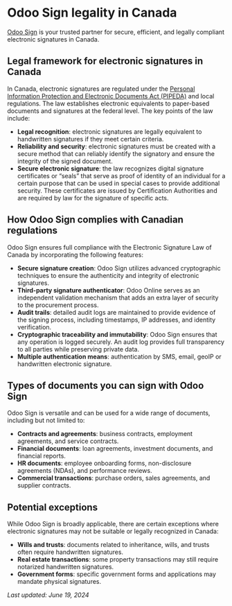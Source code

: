 # Odoo Sign legality in Canada

[Odoo Sign](applications/productivity/sign.md) is your trusted partner for secure, efficient, and legally compliant
electronic signatures in Canada.

## Legal framework for electronic signatures in Canada

In Canada, electronic signatures are regulated under the [Personal Information Protection and
Electronic Documents Act (PIPEDA)](https://laws-lois.justice.gc.ca/pdf/p-8.6.pdf) and local
regulations. The law establishes electronic equivalents to paper-based documents and signatures at
the federal level. The key points of the law include:

- **Legal recognition**: electronic signatures are legally equivalent to handwritten signatures if
  they meet certain criteria.
- **Reliability and security**: electronic signatures must be created with a secure method that can
  reliably identify the signatory and ensure the integrity of the signed document.
- **Secure electronic signature**: the law recognizes digital signature certificates or “seals” that
  serve as proof of identity of an individual for a certain purpose that can be used in special
  cases to provide additional security. These certificates are issued by Certification Authorities
  and are required by law for the signature of specific acts.

## How Odoo Sign complies with Canadian regulations

Odoo Sign ensures full compliance with the Electronic Signature Law of Canada by incorporating the
following features:

- **Secure signature creation**: Odoo Sign utilizes advanced cryptographic techniques to ensure the
  authenticity and integrity of electronic signatures.
- **Third-party signature authenticator**: Odoo Online serves as an independent validation mechanism
  that adds an extra layer of security to the procurement process.
- **Audit trails**: detailed audit logs are maintained to provide evidence of the signing process,
  including timestamps, IP addresses, and identity verification.
- **Cryptographic traceability and immutability**: Odoo Sign ensures that any operation is logged
  securely. An audit log provides full transparency to all parties while preserving private data.
- **Multiple authentication means**: authentication by SMS, email, geoIP or handwritten electronic
  signature.

## Types of documents you can sign with Odoo Sign

Odoo Sign is versatile and can be used for a wide range of documents, including but not limited to:

- **Contracts and agreements**: business contracts, employment agreements, and service contracts.
- **Financial documents**: loan agreements, investment documents, and financial reports.
- **HR documents**: employee onboarding forms, non-disclosure agreements (NDAs), and performance
  reviews.
- **Commercial transactions**: purchase orders, sales agreements, and supplier contracts.

## Potential exceptions

While Odoo Sign is broadly applicable, there are certain exceptions where electronic signatures may
not be suitable or legally recognized in Canada:

- **Wills and trusts**: documents related to inheritance, wills, and trusts often require
  handwritten signatures.
- **Real estate transactions**: some property transactions may still require notarized handwritten
  signatures.
- **Government forms**: specific government forms and applications may mandate physical signatures.

*Last updated: June 19, 2024*
